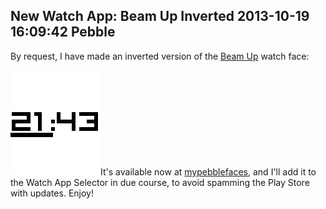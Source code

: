 New Watch App: Beam Up Inverted
2013-10-19 16:09:42
Pebble
---

By request, I have made an inverted version of the <a title="Beam Up at MyPebbleFaces" href="http://www.mypebblefaces.com/apps/3905/6741/">Beam Up</a> watch face:

![](/assets/import/media/2013/10/mockup2.gif)It's available now at <a title="Beam Up Inverter at MyPebbleFaces" href="http://www.mypebblefaces.com/apps/3905/6741/6746/">mypebblefaces</a>, and I'll add it to the Watch App Selector in due course, to avoid spamming the Play Store with updates. Enjoy!
